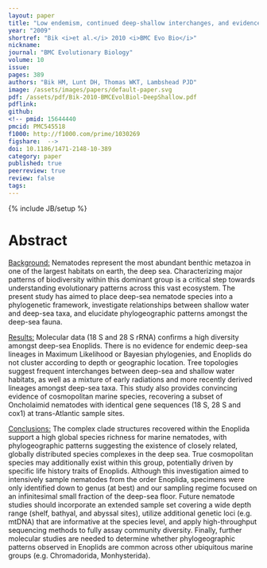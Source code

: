 ```yaml
---
layout: paper
title: "Low endemism, continued deep-shallow interchanges, and evidence for cosmopolitan distributions in free-living marine nematodes (order Enoplida)"
year: "2009"
shortref: "Bik <i>et al.</i> 2010 <i>BMC Evo Bio</i>"
nickname: 
journal: "BMC Evolutionary Biology"
volume: 10
issue: 
pages: 389
authors: "Bik HM, Lunt DH, Thomas WKT, Lambshead PJD"
image: /assets/images/papers/default-paper.svg
pdf: /assets/pdf/Bik-2010-BMCEvolBiol-DeepShallow.pdf
pdflink:
github: 
<!-- pmid: 15644440
pmcid: PMC545518
f1000: http://f1000.com/prime/1030269
figshare:  -->
doi: 10.1186/1471-2148-10-389
category: paper
published: true
peerreview: true
review: false
tags: 
---
```

{% include JB/setup %}

# Abstract

<u>Background:</u> Nematodes represent the most abundant benthic metazoa in one of the largest habitats on earth, the deep sea. Characterizing major patterns of biodiversity within this dominant group is a critical step towards understanding evolutionary patterns across this vast ecosystem. The present study has aimed to place deep-sea nematode species into a phylogenetic framework, investigate relationships between shallow water and deep-sea taxa, and elucidate phylogeographic patterns amongst the deep-sea fauna.

<u>Results:</u> Molecular data (18 S and 28 S rRNA) confirms a high diversity amongst deep-sea Enoplids. There is no evidence for endemic deep-sea lineages in Maximum Likelihood or Bayesian phylogenies, and Enoplids do not cluster according to depth or geographic location. Tree topologies suggest frequent interchanges between deep-sea and shallow water habitats, as well as a mixture of early radiations and more recently derived lineages amongst deep-sea taxa. This study also provides convincing evidence of cosmopolitan marine species, recovering a subset of Oncholaimid nematodes with identical gene sequences (18 S, 28 S and cox1) at trans-Atlantic sample sites.

<u>Conclusions:</u> The complex clade structures recovered within the Enoplida support a high global species richness for marine nematodes, with phylogeographic patterns suggesting the existence of closely related, globally distributed species complexes in the deep sea. True cosmopolitan species may additionally exist within this group, potentially driven by specific life history traits of Enoplids. Although this investigation aimed to intensively sample nematodes from the order Enoplida, specimens were only identified down to genus (at best) and our sampling regime focused on an infinitesimal small fraction of the deep-sea floor. Future nematode studies should incorporate an extended sample set covering a wide depth range (shelf, bathyal, and abyssal sites), utilize additional genetic loci (e.g. mtDNA) that are informative at the species level, and apply high-throughput sequencing methods to fully assay community diversity. Finally, further molecular studies are needed to determine whether phylogeographic patterns observed in Enoplids are common across other ubiquitous marine groups (e.g. Chromadorida, Monhysterida).

